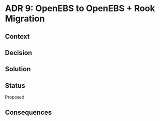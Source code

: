 # ADR 9: OpenEBS to OpenEBS + Rook Migration

## Context


## Decision


## Solution


## Status

Proposed

## Consequences

